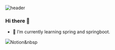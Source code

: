 ![header](https://capsule-render.vercel.app/api?type=Waving&color=gradient&height=200&section=header&text=Hello,%20I%20am%20Minjeong&fontSize=40)
### Hi there 👋

- 🌱 I’m currently learning spring and springboot.

<img src="https://img.shields.io/badge/https://simpleicons.org/icons/notion.svg-ffffff?style=flat&logo=000000&logoColor=ffffff"/>Notion</a>&nbsp

